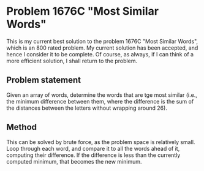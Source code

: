 # Problem 1676C "Most Similar Words"
This is my current best solution to the problem 1676C "Most Similar Words", which is an 800 rated problem. My current solution has been accepted, and hence I consider it to be complete. Of course, as always, if I can think of a more efficient solution, I shall return to the problem. 

## Problem statement
Given an array of words, determine the words that are tge most similar (i.e., the minimum difference between them, where the difference is the sum of the distances between the letters without wrapping around 26).

## Method
This can be solved by brute force, as the problem space is relatively small. Loop through each word, and compare it to all the words ahead of it, computing their difference. If the difference is less than the currently computed minimum, that becomes the new minimum. 